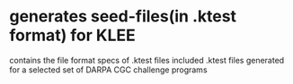 # generates seed-files(in .ktest format) for KLEE
contains the file format specs of .ktest files
included .ktest files generated for a selected set of DARPA CGC challenge programs
